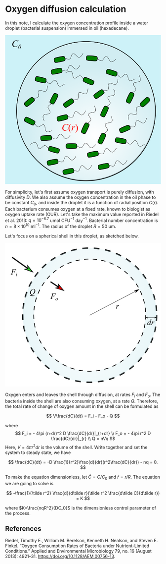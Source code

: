 # Oxygen diffusion calculation

In this note, I calculate the oxygen concentration profile inside a water droplet (bacterial suspension) immersed in oil (hexadecane).

![oxygen gradient](../images/2022/01/oxygen-gradient.png)

For simplicity, let's first assume oxygen transport is purely diffusion, with diffusivity $D$. We also assume the oxygen concentration in the oil phase to be constant $C_0$, and inside the droplet it is a function of radial position $C(r)$. Each bacterium consumes oxygen at a fixed rate, known to biologist as oxygen uptake rate (OUR). Let's take the maximum value reported in Riedel et al. 2013: $q=10^{-6.7}$ umol CFU$^{-1}$ day$^{-1}$. Bacterial number concentration is $n = 8\times 10^{10}$ ml$^{-1}$. The radius of the droplet $R=50$ um.

Let's focus on a spherical shell in this droplet, as sketched below.

![shell balance](../images/2022/01/shell-balance.png)

Oxygen enters and leaves the shell through diffusion, at rates $F_i$ and $F_o$. The bacteria inside the shell are also consuming oxygen, at a rate $Q$. Therefore, the total rate of change of oxygen amount in the shell can be formulated as

$$
V\frac{dC}{dt} = F_i - F_o - Q
$$

where
$$
F_i = - 4\pi (r+dr)^2 D \frac{dC}{dr}|_{r+dr} \\
F_o = - 4\pi r^2 D \frac{dC}{dr}|_{r} \\
Q = nVq
$$
Here, $V=4\pi r^2dr$ is the volume of the shell. Write together and set the system to steady state, we have

$$
\frac{dC}{dt} = -D \frac{1}{r^2}\frac{d}{dr}(r^2\frac{dC}{dr}) - nq = 0.
$$

To make the equation dimensionless, let $\tilde C = C/C_0$ and $\tilde r=r/R$. The equation we are going to solve is

$$
-\frac{1}{\tilde r^2} \frac{d}{d\tilde r}(\tilde r^2 \frac{d\tilde C}{d\tilde r}) = K
$$

where $K=\frac{nqR^2}{DC_0}$ is the dimensionless control parameter of the process.
## References
Riedel, Timothy E., William M. Berelson, Kenneth H. Nealson, and Steven E. Finkel. “Oxygen Consumption Rates of Bacteria under Nutrient-Limited Conditions.” Applied and Environmental Microbiology 79, no. 16 (August 2013): 4921–31. https://doi.org/10.1128/AEM.00756-13.

